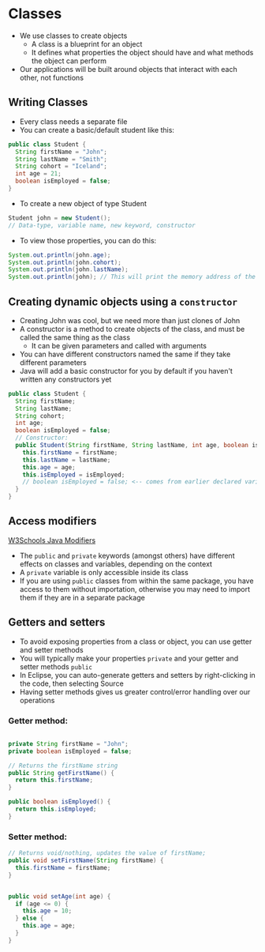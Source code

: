 # Classes

- We use classes to create objects
  - A class is a blueprint for an object
  - It defines what properties the object should have and what methods the object can perform
- Our applications will be built around objects that interact with each other, not functions

## Writing Classes

- Every class needs a separate file
- You can create a basic/default student like this:

```java
public class Student {
  String firstName = "John";
  String lastName = "Smith";
  String cohort = "Iceland";
  int age = 21;
  boolean isEmployed = false;
}
```

- To create a new object of type Student

```java
Student john = new Student();
// Data-type, variable name, new keyword, constructor
```

- To view those properties, you can do this:

```java
System.out.println(john.age);
System.out.println(john.cohort);
System.out.println(john.lastName);
System.out.println(john); // This will print the memory address of the object instead of the object itself
```

## Creating dynamic objects using a `constructor`

- Creating John was cool, but we need more than just clones of John
- A constructor is a method to create objects of the class, and must be called the same thing as the class
  - It can be given parameters and called with arguments
- You can have different constructors named the same if they take different parameters
- Java will add a basic constructor for you by default if you haven't written any constructors yet

```java
public class Student {
  String firstName;
  String lastName;
  String cohort;
  int age;
  boolean isEmployed = false;
  // Constructor:
  public Student(String firstName, String lastName, int age, boolean isEmployed) {
    this.firstName = firstName;
    this.lastName = lastName;
    this.age = age;
    this.isEmployed = isEmployed;
    // boolean isEmployed = false; <-- comes from earlier declared variable
  }
}
```

## Access modifiers

<a href="https://www.w3schools.com/java/java_modifiers.asp">W3Schools Java Modifiers</a>

- The `public` and `private` keywords (amongst others) have different effects on classes and variables, depending on the context
- A `private` variable is only accessible inside its class
- If you are using `public` classes from within the same package, you have access to them without importation, otherwise you may need to import them if they are in a separate package

## Getters and setters

- To avoid exposing properties from a class or object, you can use getter and setter methods
- You will typically make your properties `private` and your getter and setter methods `public`
- In Eclipse, you can auto-generate getters and setters by right-clicking in the code, then selecting Source
- Having setter methods gives us greater control/error handling over our operations

### Getter method:

```java

private String firstName = "John";
private boolean isEmployed = false;

// Returns the firstName string
public String getFirstName() {
  return this.firstName;
}

public boolean isEmployed() {
  return this.isEmployed;
}
```

### Setter method:

```java
// Returns void/nothing, updates the value of firstName;
public void setFirstName(String firstName) {
  this.firstName = firstName;
}


public void setAge(int age) {
  if (age <= 0) {
    this.age = 10;
  } else {
    this.age = age;
  }
}
```
